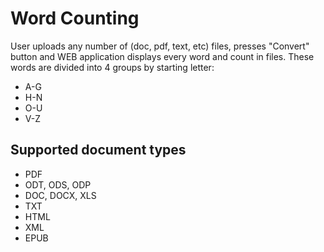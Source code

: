 # Word Counting

User uploads any number of (doc, pdf, text, etc) files, presses "Convert" button and WEB application displays every word and count in files. These words are divided into 4 groups by starting letter: 
* A-G
* H-N
* O-U
* V-Z

## Supported document types

* PDF
* ODT, ODS, ODP
* DOC, DOCX, XLS
* TXT
* HTML
* XML
* EPUB
